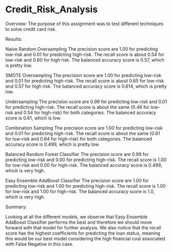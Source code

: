 # Credit_Risk_Analysis


Overview:
The purpose of this assignment was to test different techniques to solve credit card risk.


Results:


Naive Random Oversampling
The precision score are 1.00 for predicting low-risk and 0.01 for predicting high-risk. The recall score is about 0.54 for low-risk and 0.60 for high risk. The balanced accuracy score is 0.57, which is pretty low.

SMOTE Oversampling
The precision score are 1.00 for predicting low-risk and 0.01 for predicting high-risk. The recall score is about 0.65 for low-risk and 0.57 for high risk. The balanced accuracy score is 0.614, which is pretty low.


Undersampling
The precision score are 0.99 for predicting low-risk and 0.01 for predicting high-risk. The recall score is about the same (0.46 for low-risk and 0.54 for high-risk) for both categories. The balanced accuracy score is 0.61, which is low.

Combination Sampling
The precision score are 1.00 for predicting low-risk and 0.01 for predicting high-risk. The recall score is about the same (0.61 for low-risk and 0.64 for high-risk) for both categories. The balanced accuracy score is 0.499, which is pretty low.

Balanced Random Forest Classifier
The precision score are 0.99 for predicting low-risk and 0.00 for predicting high-risk. The recall score is 1.00 for low-risk and 0.00 for high-risk. The balanced accuracy score is 0.499, which is very high.

Easy Ensemble AdaBoost Classifier
The precision score are 1.00 for predicting low-risk and 1.00 for predicting high-risk. The recall score is 1.00 for low-risk and 1.00 for high-risk. The balanced accuracy score is 1.0, which is very high.



Summary:

Looking at all the different models, we observe that Easy Ensemble AdaBoost Classifier performs the best and therefore we should move forward with that model for further analysis. We also notice that the recall score has the highest coefficients for predicting the loan status, meaning this would be our best model considering the high financial cost associated with False Negative in this case.
